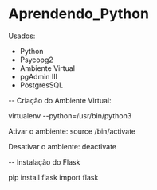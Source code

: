 # Aprendendo_Python

Usados: 

- Python
- Psycopg2
- Ambiente Virtual
- pgAdmin III
- PostgresSQL


-- Criação do Ambiente Virtual:
  
virtualenv --python=/usr/bin/python3 <pasta>

Ativar o ambiente: source <pasta>/bin/activate

Desativar o ambiente: deactivate
  
-- Instalação do Flask

pip install flask
import flask
